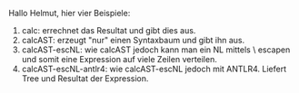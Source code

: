 Hallo Helmut,
hier vier Beispiele:

1. calc: errechnet das Resultat und gibt dies aus.
1. calcAST: erzeugt "nur" einen Syntaxbaum und gibt ihn aus.
1. calcAST-escNL: wie calcAST jedoch kann man ein NL mittels \ escapen und somit eine Expression auf viele Zeilen verteilen.
1. calcAST-escNL-antlr4: wie calcAST-escNL jedoch mit ANTLR4. Liefert Tree und Resultat der Expression.
